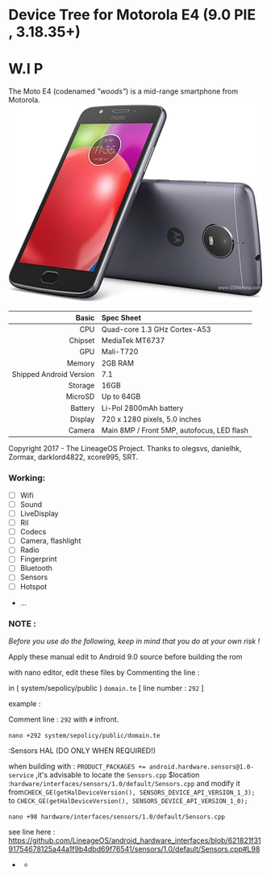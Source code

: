 #                                       Device Tree for Motorola E4 (9.0 PIE , 3.18.35+)

# W.I P

The Moto E4 (codenamed _"woods"_) is a mid-range smartphone from Motorola.
![Moto E4](https://github.com/dev4wds/local_manifest/raw/los-14.1/device/motorola-moto-e4.jpg "Moto E4")

Basic   | Spec Sheet
-------:|:-------------------------
CPU     | Quad-core 1.3 GHz Cortex-A53
Chipset | MediaTek MT6737
GPU     | Mali-T720
Memory  | 2GB RAM
Shipped Android Version | 7.1
Storage | 16GB
MicroSD | Up to 64GB
Battery | Li-Pol 2800mAh battery
Display | 720 x 1280 pixels, 5.0 inches
Camera  | Main 8MP / Front 5MP, autofocus, LED flash

Copyright 2017 - The LineageOS Project.
Thanks to olegsvs, danielhk, Zormax, darklord4822, xcore995, SRT.

### Working:
- [ ] Wifi
- [ ] Sound
- [ ] LiveDisplay
- [ ] Ril
- [ ] Codecs
- [ ] Camera, flashlight
- [ ] Radio
- [ ] Fingerprint
- [ ] Bluetooth
- [ ] Sensors
- [ ] Hotspot
- ...


### NOTE :

_Before you use do the following, keep in mind that you do at your own risk !_


Apply these manual edit to Android 9.0 source
before building the rom

with nano editor, edit these files by Commenting the line :

in ( system/sepolicy/public )
 `domain.te`
 [ line number : `292`  ]



example :

Comment line : `292`  with `#` infront.

`nano +292 system/sepolicy/public/domain.te`


:Sensors HAL (DO ONLY WHEN REQUIRED!)

when building with : `PRODUCT_PACKAGES += android.hardware.sensors@1.0-service` ,it's advisable to locate the `Sensors.cpp` $location :`hardware/interfaces/sensors/1.0/default/Sensors.cpp` and modify it  from`CHECK_GE(getHalDeviceVersion(), SENSORS_DEVICE_API_VERSION_1_3);`  to `CHECK_GE(getHalDeviceVersion(), SENSORS_DEVICE_API_VERSION_1_0);`

`nano +98 hardware/interfaces/sensors/1.0/default/Sensors.cpp`

see line here : https://github.com/LineageOS/android_hardware_interfaces/blob/621821f3191754678125a44a1f9b4dbd69f76541/sensors/1.0/default/Sensors.cpp#L98

- -

